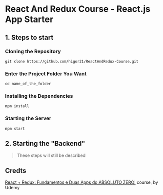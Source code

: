 # React And Redux Course - React.js App Starter

## 1. Steps to start

### Cloning the Repository

`git clone https://github.com/higor21/ReactAndRedux-Course.git`

### Enter the Project Folder You Want

`cd name_of_the_folder`

### Installing the Dependencies

`npm install`

### Starting the Server

`npm start`

## 2. Starting the "Backend"

> These steps will still be described

## Credts

[React + Redux: Fundamentos e Duas Apps do ABSOLUTO ZERO!](https://www.udemy.com/react-redux-pt/) course, by Udemy
